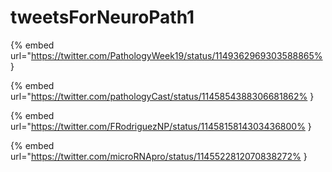 # tweetsForNeuroPath1

{% embed url="https://twitter.com/PathologyWeek19/status/1149362969303588865% }

{% embed url="https://twitter.com/pathologyCast/status/1145854388306681862% }

{% embed url="https://twitter.com/FRodriguezNP/status/1145815814303436800% }

{% embed url="https://twitter.com/microRNApro/status/1145522812070838272% }


